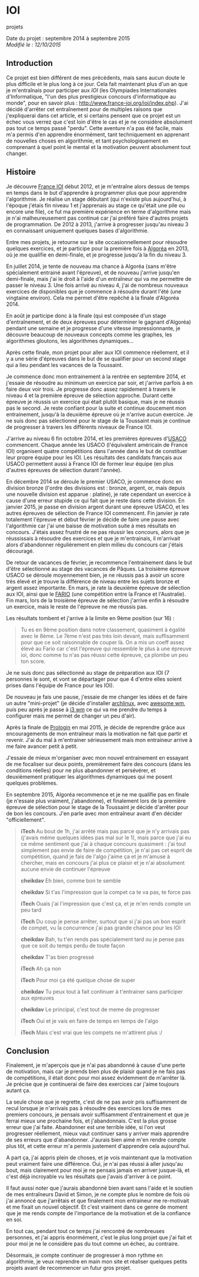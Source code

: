 IOI
===
projets

Date du projet : septembre 2014 à septembre 2015  
*Modifié le : 12/10/2015*

## Introduction

Ce projet est bien différent de mes précédents, mais sans aucun doute le plus difficile et le plus long à ce jour. Cela fait maintenant plus d'un an que je m'entraînais pour participer aux *IOI* (les Olympiades Internationales d'Informatique, "l'un des plus prestigieux concours d'informatique au monde", pour en savoir plus : <http://www.france-ioi.org/ioi/index.php>). J'ai décidé d'arrêter cet entraînement pour de multiples raisons que j'expliquerai dans cet article, et si certains pensent que ce projet est un échec vous verrez que c'est loin d'être le cas et je ne considère absolument pas tout ce temps passé "perdu". Cette aventure n'a pas été facile, mais m'a permis d'en apprendre énormément, tant techniquement en apprenant de nouvelles choses en algorithmie, et tant psychologiquement en comprenant à quel point le mental et la motivation peuvent absolument tout changer.

## Histoire

Je découvre [France IOI](http://www.france-ioi.org/index.php?sLanguage=fr) début 2012, et je m'entraîne alors dessus de temps en temps dans le but d'apprendre à programmer plus que pour apprendre l'algorithmie. Je réalise un stage débutant (qui n'existe plus aujourd'hui, à l'époque j'étais fin niveau 1 et j'apprenais au stage ce qu'était une pile ou encore une file), ce fut ma première expérience en terme d'algorithme mais je n'ai malheureusement pas continué car j'ai préféré faire d'autres projets de programmation. De 2012 à 2013, j'arrive à progresser jusqu'au niveau 3 en connaissant uniquement quelques bases d'algorithmie.

Entre mes projets, je retourne sur le site occasionnellement pour résoudre quelques exercices, et je participe pour la première fois à [Algoréa](http://www.france-ioi.org/concours/algorea) en 2013, où je me qualifie en demi-finale, et je progresse jusqu'à la fin du niveau 3.

En juillet 2014, je tente de nouveau ma chance à Algoréa (sans m'être spécialement entrainé avant l'épreuve), et de nouveau j'arrive jusqu'en demi-finale, mais j'ai le droit à l'aide d'un entraîneur qui va me permettre de passer le niveau 3. Une fois arrivé au niveau 4, j'ai de nombreux nouveaux exercices de disponibles que je commence à résoudre durant l'été (une vingtaine environ). Cela me permet d'être repêché à la finale d'Algoréa 2014.

En août je participe donc à la finale (qui est composée d'un stage d'entraînement, et de deux épreuves pour déterminer le gagnant d'Algoréa) pendant une semaine et je progresse d'une vitesse impressionnante, je découvre beaucoup de nouveaux concepts comme les graphes, les algorithmes gloutons, les algorithmes dynamiques...

Après cette finale, mon projet pour aller aux IOI commence réellement, et il y a une série d'épreuves dans le but de se qualifier pour un second stage qui a lieu pendant les vacances de la Toussaint. 

Je commence donc mon entrainement à la rentrée en septembre 2014, et j'essaie de résoudre au minimum un exercice par soir, et j'arrive parfois à en faire deux voir trois. Je progresse donc assez rapidement à travers le niveau 4 et la première épreuve de sélection approche. Durant cette épreuve je réussis un exercice qui était plutôt basique, mais je ne réussis pas le second. Je reste confiant pour la suite et continue doucement mon entrainement, jusqu'à la deuxième épreuve où je n'arrive aucun exercice. Je ne suis donc pas sélectionné pour le stage de la Toussaint mais je continue de progresser à travers les différents niveaux de France IOI. 

J'arrive au niveau 6 fin octobre 2014, et les premières épreuves d'[USACO](http://www.usaco.org/) commencent. Chaque année les USACO (l'équivalent américain de France IOI) organisent quatre compétitions dans l'année dans le but de constituer leur propre équipe pour les IOI. Les résultats des candidats français aux USACO permettent aussi à France IOI de former leur équipe (en plus d'autres épreuves de sélection durant l'année).

En décembre 2014 se déroule le premier USACO, je commence donc en division bronze (l'ordre des divisions est : bronze, argent, or, mais depuis une nouvelle division est apparue : platine), je rate cependant un exercice à cause d'une erreur stupide ce qui fait que je reste dans cette division. En janvier 2015, je passe en division argent durant une épreuve USACO, et les autres épreuves de sélection de France IOI commencent. Fin janvier je rate totalement l'épreuve et début février je décide de faire une pause avec l'algorithmie car j'ai une baisse de motivation suite à mes résultats en concours. J'étais assez frustré de ne pas réussir les concours, alors que je réussissais à résoudre des exercices et que je m'entrainais, il m'arrivait alors d'abandonner régulièrement en plein milieu du concours car j'étais découragé.

De retour de vacances de février, je recommence l'entrainement dans le but d'être sélectionné au stage des vacances de Pâques. La troisième épreuve USACO se déroule moyennement bien, je ne réussis pas à avoir un score très élevé et je trouve la différence de niveau entre les sujets bronze et argent assez importante. En mars, je rate la deuxième épreuve de sélection aux IOI, ainsi que le [FARIO](http://orac.amt.edu.au/fario/) (une compétition entre la France et l'Australie). Fin mars, lors de la troisième épreuve de sélection j'arrive enfin à résoudre un exercice, mais le reste de l'épreuve ne me réussis pas.

Les résultats tombent et j'arrive à la limite en 9ème position (sur 16) : 

> Tu es en 9ème position dans notre classement, quasiment à égalité avec le 8ème. Le 7ème n'est pas très loin devant, mais suffisamment pour que ce soit raisonnable de couper là. On a mis un coeff assez élevé au Fario car c'est l'épreuve qui ressemble le plus à une épreuve ioi, donc comme tu n'as pas réussi cette épreuve, ça plombe un peu ton score.

Je ne suis donc pas sélectionné au stage de préparation aux IOI (7 personnes le sont, et vont se départager pour que 4 d'entre elles soient prises dans l'équipe de France pour les IOI).

De nouveau je fais une pause, j'essaie de me changer les idées et de faire un autre "mini-projet" (je décide d'installer [archlinux](https://archlinux.fr/), avec [awesome wm](http://awesome.naquadah.org/), puis peu après je passe à [i3 wm](https://i3wm.org/) ce qui va me prendre du temps à configurer mais me permet de changer un peu d'air).

Après la finale de [Prologin](http://prologin.org/) en mai 2015, je décide de reprendre grâce aux encouragements de mon entraîneur mais la motivation ne fait que partir et revenir. J'ai du mal à m'entrainer sérieusement mais mon entraineur arrive à me faire avancer petit à petit. 

J'essaie de mieux m'organiser avec mon nouvel entrainement en essayant de me focaliser sur deux points, premièrement faire des concours (dans les conditions réelles) pour ne plus abandonner et persévérer, et deuxièmement pratiquer les algorithmes dynamiques qui me posent quelques problèmes.

En septembre 2015, Algoréa recommence et je ne me qualifie pas en finale (je n'essaie plus vraiment, j'abandonne), et finalement lors de la première épreuve de sélection pour le stage de la Toussaint je décide d'arrêter pour de bon les concours. J'en parle avec mon entraîneur avant d'en décider "officiellement".

> **iTech**    Au bout de 1h, j'ai arrêté mais pas parce que je n'y arrivais pas (j'avais même quelques idées pas mal sur le 1), mais parce que j'ai eu ce même sentiment que j'ai à chaque concours quasiment : j'ai tout simplement pas envie de faire de compétition, je n'ai pas cet esprit de compétition, quand je fais de l'algo j'aime ça et je m'amuse à chercher, mais en concours j'ai plus ce plaisir et je n'ai absolument aucune envie de continuer l'épreuve
>
> **cheikdav**    Eh bien, comme bon te semble
>
> **cheikdav**    Si t'as l'impression que la compet ca te va pas, te force pas
>
> **iTech**    Ouais j'ai l'impression que c'est ça, et je m'en rends compte un peu tard
>
> **iTech**    Du coup je pense arrêter, surtout que si j'ai pas un bon esprit de compet, vu la concurrence j'ai pas grande chance pour les IOI
>
> **cheikdav**    Bah, tu t'en rends pas spécialement tard ou je pense pas que ce soit du temps perdu de toute façon
>
> **cheikdav**    T'as bien progressé
>
> **iTech**    Ah ça non
>
> **iTech**    Pour moi ça été quelque chose de super
>
> **cheikdav**    Tu peux tout à fait continuer à t'entrainer sans participer aux epreuves
>
> **cheikdav**    Le principal, c'est tout de meme de progresser
>
> **iTech**    Oui et je vais en faire de temps en temps de l'algo
>
> **iTech**    Mais c'est vrai que les compets ne m'attirent plus :/ 

## Conclusion

Finalement, je m'aperçois que je n'ai pas abandonné à cause d'une perte de motivation, mais car je prends bien plus de plaisir quand je ne fais pas de compétitions, il était donc pour moi assez évidemment de m'arrêter là. Je précise que je continuerai de faire des exercices car j'aime toujours autant ça.

La seule chose que je regrette, c'est de ne pas avoir pris suffisamment de recul lorsque je n'arrivais pas à résoudre des exercices lors de mes premiers concours, je pensais avoir suffisamment d'entrainement et que je ferrai mieux une prochaine fois, et j'abandonnais. C'est la plus grosse erreur que j'ai faite. Abandonner est une terrible idée, si l'on veut progresser réellement, mieux vaut continuer sans y arriver mais apprendre de ses erreurs que d'abandonner. J'aurais bien aimé m'en rendre compte plus tôt, et cette erreur m'a permis justement d'apprendre cela aujourd'hui.

A part ça, j'ai appris plein de choses, et je vois maintenant que la motivation peut vraiment faire une différence. Oui, je n'ai pas réussi à aller jusqu'au bout, mais clairement pour moi je ne pensais jamais en arriver jusque-là, et c'est déjà incroyable vu les résultats que j'avais d'arriver à ce point.

Il faut aussi noter que j'aurais abandonné bien avant sans l'aide et le soutien de mes entraîneurs David et Simon, je ne compte plus le nombre de fois où j'ai annoncé que j'arrêtais et que finalement mon entraineur me re-motivait et me fixait un nouvel objectif. Et c'est vraiment dans ce genre de moment que je me rends compte de l'importance de la motivation et de la confiance en soi.

En tout cas, pendant tout ce temps j'ai rencontré de nombreuses personnes, et j'ai appris énormément, c'est le plus long projet que j'ai fait et pour moi je ne le considère pas du tout comme un échec, au contraire.

Désormais, je compte continuer de progresser à mon rythme en algorithmie, je veux reprendre en main mon site et réaliser quelques petits projets avant de recommencer un futur gros projet.
